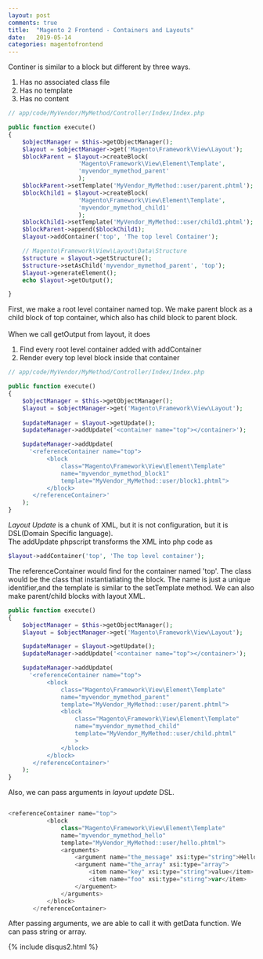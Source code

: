 ```yaml
---
layout: post
comments: true
title:  "Magento 2 Frontend - Containers and Layouts"
date:   2019-05-14
categories: magentofrontend
---
```


Continer is similar to a block but different by three ways.
<ol>
<li>Has no associated class file</li>
<li>Has no template</li>
<li>Has no content</li>
</ol>

```php
// app/code/MyVendor/MyMethod/Controller/Index/Index.php

public function execute()
{
    $objectManager = $this->getObjectManager();
    $layout = $objectManager->get('Magento\Framework\View\Layout');
    $blockParent = $layout->createBlock(
                    'Magento\Framework\View\Element\Template',
                    'myvendor_mymethod_parent'
                    );
    $blockParent->setTemplate('MyVendor_MyMethod::user/parent.phtml');
    $blockChild1 = $layout->createBlock(
                    'Magento\Framework\View\Element\Template',
                    'myvendor_mymethod_child1'
                    );
    $blockChild1->setTemplate('MyVendor_MyMethod::user/child1.phtml');
    $blockParent->append($blockChild1);
    $layout->addContainer('top', 'The top level Container');

    // Magento\Framework\View\Layout\Data\Structure
    $structure = $layout->getStructure();
    $structure->setAsChild('myvendor_mymethod_parent', 'top');
    $layout->generateElement();
    echo $layout->getOutput();

}

```

First, we make a root level container named top.
We make parent block as a child block of top container, 
which also has child block to parent block.
<br><br>
When we call getOutput from layout, it does
<ol>
<li>Find every root level container added with addContainer</li>
<li>Render every top level block inside that container</li>
</ol>

```php
// app/code/MyVendor/MyMethod/Controller/Index/Index.php

public function execute()
{
    $objectManager = $this->getObjectManager();
    $layout = $objectManager->get('Magento\Framework\View\Layout');
    
    $updateManager = $layout->getUpdate();
    $updateManager->addUpdate('<container name="top"></container>');

    $updateManager->addUpdate(
      '<referenceContainer name="top">
           <block
               class="Magento\Framework\View\Element\Template"
               name="myvendor_mymethod_block1"
               template="MyVendor_MyMethod::user/block1.phtml">
           </block>
       </referenceContainer>'
    );
}

```

*Layout Update* is a chunk of XML, but it is not configuration,
but it is DSL(Domain Specific language).<br> 
The addUpdate phpscript transforms the XML into php code as

```php
$layout->addContainer('top', 'The top level container');
```

The referenceContainer would find for the container named 'top'.
The class would be the class that instantiatiating the block.
The name is just a unique identifier,and the template is similar to the setTemplate method.
We can also make parent/child blocks with layout XML.

```php
public function execute()
{
    $objectManager = $this->getObjectManager();
    $layout = $objectManager->get('Magento\Framework\View\Layout');

    $updateManager = $layout->getUpdate();
    $updateManager->addUpdate('<container name="top"></container>');

    $updateManager->addUpdate(
      '<referenceContainer name="top">
           <block
               class="Magento\Framework\View\Element\Template"
               name="myvendor_mymethod_parent"
               template="MyVendor_MyMethod::user/parent.phtml">
               <block
                   class="Magento\Framework\View\Element\Template"
                   name="myvendor_mymethod_child"
                   template="MyVendor_MyMethod::user/child.phtml"
                   >
               </block>
           </block>
       </referenceContainer>'
    );
}

```

Also, we can pass arguments in *layout update* DSL.

```php

<referenceContainer name="top">
           <block
               class="Magento\Framework\View\Element\Template"
               name="myvendor_mymethod_hello"
               template="MyVendor_MyMethod::user/hello.phtml">
               <arguments>
                   <argument name="the_message" xsi:type="string">Hello World</argument>
                   <argument name="the_array" xsi:type="array">
                       <item name="key" xsi:type="string">value</item>
                       <item name="foo" xsi:type="stirng">var</item>
                   </arguement>
               </arguments>
           </block>
       </referenceContainer>

```

After passing arguments, we are able to call it with getData function.
We can pass string or array.

{% include disqus2.html %}

